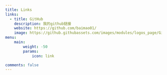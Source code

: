 ```yaml
---
title: Links
links:
  - title: GitHub
    description: 我的github链接
    website: https://github.com/baimao01/
    image: https://github.githubassets.com/images/modules/logos_page/GitHub-Mark.png
menu:
    main: 
        weight: -50
        params:
            icon: link

comments: false
---
```

